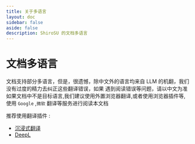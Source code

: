 ```yaml
---
title: 关于多语言
layout: doc
sidebar: false
aside: false
description: ShiroSU 的文档多语言
---
```


# **文档多语言**

文档支持部分多语言，但是，很遗憾，除中文外的语言均来自 LLM 的机翻，我们没有过度的精力去纠正这些翻译错误，如果
遇到阅读错误等问题，请以中文为准
如果文档中不是目标语言,我们建议使用外置浏览器翻译,或者使用浏览器插件等, 使用 `Google` ,`微软` 翻译等服务进行阅读本文档

推荐使用翻译插件 :

- [沉浸式翻译](https://immersivetranslate.com/)
- [DeepL](https://www.deepl.com/ja/translator)

